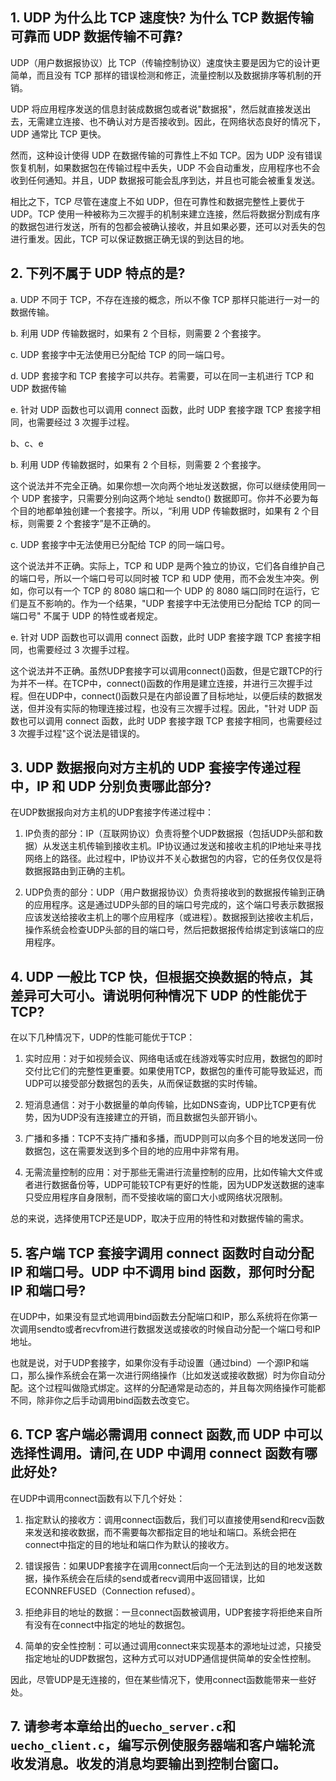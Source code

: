 ## 1. UDP 为什么比 TCP 速度快? 为什么 TCP 数据传输可靠而 UDP 数据传输不可靠?

UDP（用户数据报协议）比 TCP（传输控制协议）速度快主要是因为它的设计更简单，而且没有 TCP 那样的错误检测和修正，流量控制以及数据排序等机制的开销。

UDP 将应用程序发送的信息封装成数据包或者说"数据报"，然后就直接发送出去，无需建立连接、也不确认对方是否接收到。因此，在网络状态良好的情况下，UDP 通常比 TCP 更快。

然而，这种设计使得 UDP 在数据传输的可靠性上不如 TCP。因为 UDP 没有错误恢复机制，如果数据包在传输过程中丢失，UDP 不会自动重发，应用程序也不会收到任何通知。并且，UDP 数据报可能会乱序到达，并且也可能会被重复发送。

相比之下，TCP 尽管在速度上不如 UDP，但在可靠性和数据完整性上要优于 UDP。TCP 使用一种被称为三次握手的机制来建立连接，然后将数据分割成有序的数据包进行发送，所有的包都会被确认接收，并且如果必要，还可以对丢失的包进行重发。因此，TCP 可以保证数据正确无误的到达目的地。


## 2. 下列不属于 UDP 特点的是?

a. UDP 不同于 TCP，不存在连接的概念，所以不像 TCP 那样只能进行一对一的数据传输。

b. 利用 UDP 传输数据时，如果有 2 个目标，则需要 2 个套接字。

c. UDP 套接字中无法使用已分配给 TCP 的同一端口号。

d. UDP 套接字和 TCP 套接字可以共存。若需要，可以在同一主机进行 TCP 和 UDP 数据传输

e. 针对 UDP 函数也可以调用 connect 函数，此时 UDP 套接字跟 TCP 套接字相同，也需要经过 3 次握手过程。

b、c、e

b. 利用 UDP 传输数据时，如果有 2 个目标，则需要 2 个套接字。

这个说法并不完全正确。如果你想一次向两个地址发送数据，你可以继续使用同一个 UDP 套接字，只需要分别向这两个地址 sendto() 数据即可。你并不必要为每个目的地都单独创建一个套接字。所以，“利用 UDP 传输数据时，如果有 2 个目标，则需要 2 个套接字”是不正确的。

c. UDP 套接字中无法使用已分配给 TCP 的同一端口号。

这个说法并不正确。实际上，TCP 和 UDP 是两个独立的协议，它们各自维护自己的端口号，所以一个端口号可以同时被 TCP 和 UDP 使用，而不会发生冲突。例如，你可以有一个 TCP 的 8080 端口和一个 UDP 的 8080 端口同时在运行，它们是互不影响的。作为一个结果，"UDP 套接字中无法使用已分配给 TCP 的同一端口号" 不属于 UDP 的特性或者规定。

e. 针对 UDP 函数也可以调用 connect 函数，此时 UDP 套接字跟 TCP 套接字相同，也需要经过 3 次握手过程。

这个说法并不正确。虽然UDP套接字可以调用connect()函数，但是它跟TCP的行为并不一样。在TCP中，connect()函数的作用是建立连接，并进行三次握手过程。但在UDP中，connect()函数只是在内部设置了目标地址，以便后续的数据发送，但并没有实际的物理连接过程，也没有三次握手过程。因此，"针对 UDP 函数也可以调用 connect 函数，此时 UDP 套接字跟 TCP 套接字相同，也需要经过 3 次握手过程"这个说法是错误的。



## 3. UDP 数据报向对方主机的 UDP 套接字传递过程中，IP 和 UDP 分别负责哪此部分?

在UDP数据报向对方主机的UDP套接字传递过程中：

1. IP负责的部分：IP（互联网协议）负责将整个UDP数据报（包括UDP头部和数据）从发送主机传输到接收主机。IP协议通过发送和接收主机的IP地址来寻找网络上的路径。此过程中，IP协议并不关心数据包的内容，它的任务仅仅是将数据报路由到正确的主机。

2. UDP负责的部分：UDP（用户数据报协议）负责将接收到的数据报传输到正确的应用程序。这是通过UDP头部的目的端口号完成的，这个端口号表示数据报应该发送给接收主机上的哪个应用程序（或进程）。数据报到达接收主机后，操作系统会检查UDP头部的目的端口号，然后把数据报传给绑定到该端口的应用程序。

## 4. UDP 一般比 TCP 快，但根据交换数据的特点，其差异可大可小。请说明何种情况下 UDP 的性能优于 TCP?

在以下几种情况下，UDP的性能可能优于TCP：

1. 实时应用：对于如视频会议、网络电话或在线游戏等实时应用，数据包的即时交付比它们的完整性更重要。如果使用TCP，数据包的重传可能导致延迟，而UDP可以接受部分数据包的丢失，从而保证数据的实时传输。

2. 短消息通信：对于小数据量的单向传输，比如DNS查询，UDP比TCP更有优势，因为UDP没有连接建立的开销，而且数据包头部开销小。

3. 广播和多播：TCP不支持广播和多播，而UDP则可以向多个目的地发送同一份数据包，这在需要发送到多个目的地的应用中非常有用。

4. 无需流量控制的应用：对于那些无需进行流量控制的应用，比如传输大文件或者进行数据备份等，UDP可能较TCP有更好的性能，因为UDP发送数据的速率只受应用程序自身限制，而不受接收端的窗口大小或网络状况限制。

总的来说，选择使用TCP还是UDP，取决于应用的特性和对数据传输的需求。

## 5. 客户端 TCP 套接字调用 connect 函数时自动分配 IP 和端口号。UDP 中不调用 bind 函数，那何时分配 IP 和端口号?

在UDP中，如果没有显式地调用bind函数去分配端口和IP，那么系统将在你第一次调用sendto或者recvfrom进行数据发送或接收的时候自动分配一个端口号和IP地址。

也就是说，对于UDP套接字，如果你没有手动设置（通过bind）一个源IP和端口，那么操作系统会在第一次进行网络操作（比如发送或接收数据）时为你自动分配。这个过程叫做隐式绑定。这样的分配通常是动态的，并且每次网络操作可能都不同，除非你之后手动调用bind函数去改变它。


## 6. TCP 客户端必需调用 connect 函数,而 UDP 中可以选择性调用。请问,在 UDP 中调用 connect 函数有哪此好处?

在UDP中调用connect函数有以下几个好处：

1. 指定默认的接收方：调用connect函数后，我们可以直接使用send和recv函数来发送和接收数据，而不需要每次都指定目的地址和端口。系统会把在connect中指定的目的地址和端口作为默认的接收方。

2. 错误报告：如果UDP套接字在调用connect后向一个无法到达的目的地发送数据，操作系统会在后续的send或者recv调用中返回错误，比如ECONNREFUSED（Connection refused）。

3. 拒绝非目的地址的数据：一旦connect函数被调用，UDP套接字将拒绝来自所有没有在connect中指定的地址的数据包。

4. 简单的安全性控制：可以通过调用connect来实现基本的源地址过滤，只接受指定地址的UDP数据包，这种方式可以对UDP通信提供简单的安全性控制。

因此，尽管UDP是无连接的，但在某些情况下，使用connect函数能带来一些好处。


## 7. 请参考本章给出的`uecho_server.c`和`uecho_client.c`，编写示例使服务器端和客户端轮流收发消息。收发的消息均要输出到控制台窗口。



